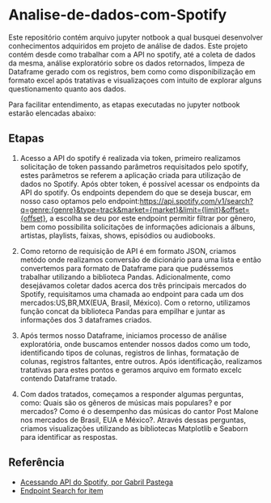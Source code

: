 # Analise-de-dados-com-Spotify
 Este repositório contém arquivo jupyter notbook a qual busquei desenvolver conhecimentos adquiridos em projeto de análise de dados. Este projeto contém desde como trabalhar com a API no spotify, até a coleta de dados da mesma, análise exploratório sobre os dados retornados, limpeza de Dataframe gerado com os registros, bem como como disponibilização em formato excel após tratativas e visualizaçoes com intuito de explorar alguns questionamento quanto aos dados.

 Para facilitar entendimento, as etapas executadas no jupyter notbook estarão elencadas abaixo:

## Etapas

1. Acesso a API do spotify é realizada via token, primeiro realizamos solicitação de token passando parâmetros requisitados pelo spotify, estes parâmetros se referem a aplicação criada para utilização de dados no Spotify. Após obter token, é possível acessar os endpoints da API do spotify. Os endpoints dependem do que se deseja buscar, em nosso caso optamos pelo endpoint:https://api.spotify.com/v1/search?q=genre:{genre}&type=track&market={market}&limit={limit}&offset={offset}, a escolha se deu por este endpoint permitir filtrar por gênero, bem como possibilita solicitações de informações adicionais a álbuns, artistas, playlists, faixas, shows, episódios ou audiobooks.

2. Como retorno de requisição de API é em formato JSON, criamos metódo onde realizamos conversão de dicionário para uma lista e então convertemos para formato de Dataframe para que pudéssemos trabalhar utilizando a biblioteca Pandas. Adicionalmente, como desejávamos coletar dados acerca dos três principais mercados do Spotify, requisitamos uma chamada ao endpoint para cada um dos mercados:US,BR,MX(EUA, Brasil, México). Com o retorno, utilizamos função concat da biblioteca Pandas para empilhar e juntar as informações dos 3 dataframes criados.
    
3. Após termos nosso Dataframe, iniciamos processo de análise exploratória, onde buscamos entender nossos dados como um todo, identificando tipos de colunas, registros de linhas, formatação de colunas, registros faltantes, entre outros. Após identificação, realizamos tratativas para estes pontos e geramos arquivo em formato excelc contendo Dataframe tratado.
    
4. Com dados tratados, começamos a responder algumas perguntas, como: Quais são os gêneros de músicas mais populares? e por mercados? Como é o desempenho das músicas do cantor Post Malone nos mercados de Brasil, EUA e México?. Através dessas perguntas, criamos visualizações utilizando as bibliotecas Matplotlib e Seaborn para identificar as respostas.
## Referência

- [Acessando API do Spotify, por Gabril Pastega](https://medium.com/@gabrielpbreis/como-acessar-a-api-do-spotify-com-python-fb9415f29bda)
 - [Endpoint Search for item](https://developer.spotify.com/documentation/web-api/reference/search)


 
